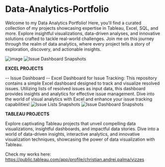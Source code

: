 # **Data-Analytics-Portfolio**
Welcome to my Data Analytics Portfolio! Here, you'll find a curated collection of my projects showcasing expertise in Tableau, Excel, SQL, and more. Explore insightful visualizations, data-driven analyses, and innovative solutions crafted to tackle real-world challenges. Join me on this journey through the realm of data analytics, where every project tells a story of exploration, discovery, and actionable insights.

![image](https://github.com/dureeyyy/Data-Analytics-Portfolio/assets/94231403/6f49fcaf-50f0-4549-b8f4-ce7143fb9514)
![Issue Dashboard Snapshots](https://github.com/dureeyyy/Data-Analytics-Portfolio/assets/94231403/97f79ac9-86b7-4f5c-9c0b-6fcd0a8a642b)

**EXCEL PROJECTS**

-- Issue Dashboard --
Excel Dashboard for Issue Tracking: This repository contains a simple Excel dashboard designed to track and visualize resolved issues. Utilizing lists of resolved issues as input data, this dashboard provides insights and analytics for effective issue management. Dive into the world of visual analytics with Excel and enhance your issue tracking capabilities!
![Issue Lists Snapshots](https://github.com/dureeyyy/Data-Analytics-Portfolio/assets/94231403/73bf9b41-3538-4561-8d8b-847fb7d1c2aa)
![Issue Dashboard Snapshots](https://github.com/dureeyyy/Data-Analytics-Portfolio/assets/94231403/ff874b2c-217f-4803-b841-384edec8377b)

**TABLEAU PROJECTS**

Explore captivating Tableau projects that unveil compelling data visualizations, insightful dashboards, and impactful data stories. Dive into a world of data-driven insights, interactive analytics, and innovative visualization techniques, showcasing the power of data visualization with Tableau.

Check my works here: https://public.tableau.com/app/profile/christian.andrei.palma/vizzes
